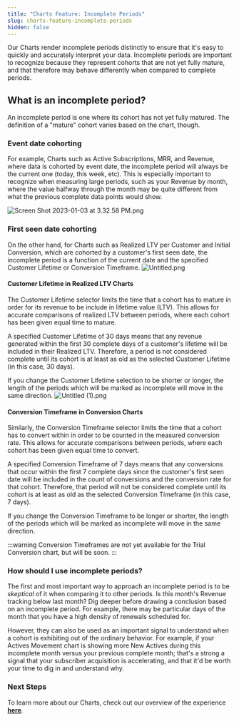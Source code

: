 ```yaml
---
title: "Charts Feature: Incomplete Periods"
slug: charts-feature-incomplete-periods
hidden: false
---
```


Our Charts render incomplete periods distinctly to ensure that it's easy to quickly and accurately interpret your data. Incomplete periods are important to recognize because they represent cohorts that are not yet fully mature, and that therefore may behave differently when compared to complete periods.

## What is an incomplete period?

An incomplete period is one where its cohort has not yet fully matured. The definition of a "mature" cohort varies based on the chart, though.

### Event date cohorting

For example, Charts such as Active Subscriptions, MRR, and Revenue, where data is cohorted by event date, the incomplete period will always be the current one (today, this week, etc). This is especially important to recognize when measuring large periods, such as your Revenue by month, where the value halfway through the month may be quite different from what the previous complete data points would show.

![](/images/8d76fa7-Screen_Shot_2023-01-03_at_3.32.58_PM_7d0d284921a71b633eb49f777b47af46.png "Screen Shot 2023-01-03 at 3.32.58 PM.png")

### First seen date cohorting

On the other hand, for Charts such as Realized LTV per Customer and Initial Conversion, which are cohorted by a customer's first seen date, the incomplete period is a function of the current date and the specified Customer Lifetime or Conversion Timeframe.
![](/images/e507eee-Untitled_301798b046ae2bece1831c253bb3b119.png "Untitled.png")

#### Customer Lifetime in Realized LTV Charts

The Customer Lifetime selector limits the time that a cohort has to mature in order for its revenue to be include in lifetime value (LTV). This allows for accurate comparisons of realized LTV between periods, where each cohort has been given equal time to mature.

A specified Customer Lifetime of 30 days means that any revenue generated within the first 30 complete days of a customer's lifetime will be included in their Realized LTV. Therefore, a period is not considered complete until its cohort is at least as old as the selected Customer Lifetime (in this case, 30 days).

If you change the Customer Lifetime selection to be shorter or longer, the length of the periods which will be marked as incomplete will move in the same direction.
![](/images/b08d4b3-Untitled_1_6f941aa3cbd2e089ab84d868a5bf59ff.png "Untitled (1).png")

#### Conversion Timeframe in Conversion Charts

Similarly, the Conversion Timeframe selector limits the time that a cohort has to convert within in order to be counted in the measured conversion rate. This allows for accurate comparisons between periods, where each cohort has been given equal time to convert.

A specified Conversion Timeframe of 7 days means that any conversions that occur within the first 7 complete days since the customer's first seen date will be included in the count of conversions and the conversion rate for that cohort. Therefore, that period will not be considered complete until its cohort is at least as old as the selected Conversion Timeframe (in this case, 7 days).

If you change the Conversion Timeframe to be longer or shorter, the length of the periods which will be marked as incomplete will move in the same direction.

:::warning
Conversion Timeframes are not yet available for the Trial Conversion chart, but will be soon.
:::

### How should I use incomplete periods?

The first and most important way to approach an incomplete period is to be _skeptical_ of it when comparing it to other periods. Is this month's Revenue tracking below last month? Dig deeper before drawing a conclusion based on an incomplete period. For example, there may be particular days of the month that you have a high density of renewals scheduled for.

However, they can also be used as an important signal to understand when a cohort is exhibiting out of the ordinary behavior. For example, if your Actives Movement chart is showing more New Actives during this incomplete month versus your previous complete month; that's a strong a signal that your subscriber acquisition is accelerating, and that it'd be worth your time to dig in and understand why.

### Next Steps

To learn more about our Charts, check out our overview of the experience **[here](/dashboard-and-metrics/charts)**.
